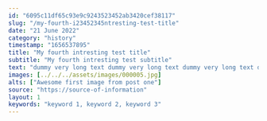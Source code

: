 ```yaml
---
id: "6095c11df65c93e9c9243523452ab3420cef38117"
slug: "/my-fourth-i23452345ntresting-test-title"
date: "21 June 2022"
category: "history"
timestamp: "1656537895"
title: "My fourth intresting test title"
subtitle: "My fourth intresting test subtitle"
text: "dummy very long text dummy very long text dummy very long text dummy very long text dummy very long text dummy very long text dummy very long text dummy very long text dummy very long text dummy very long text dummy very long text dummy very long text dummy very long text dummy very long text dummy very long text dummy very long text "
images: [../../../assets/images/000005.jpg]
alts: ["Awesome first image from post one"]
source: "https://source-of-information"
layout: 1
keywords: "keyword 1, keyword 2, keyword 3"
---
```

